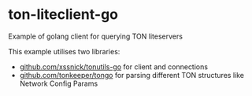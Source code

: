 # ton-liteclient-go
Example of golang client for querying TON liteservers


This example utilises two libraries:
- [github.com/xssnick/tonutils-go](github.com/xssnick/tonutils-go) for client and connections
- [github.com/tonkeeper/tongo](github.com/tonkeeper/tongo) for parsing different TON structures like Network Config Params